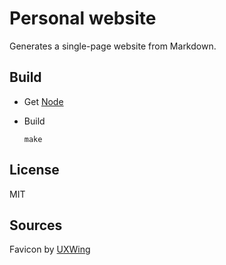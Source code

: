 # Personal website

Generates a single-page website from Markdown.

## Build

* Get [Node](https://nodejs.org/)

* Build
    ```shell
    make
    ```

## License

MIT

## Sources

Favicon by [UXWing](https://uxwing.com/)
